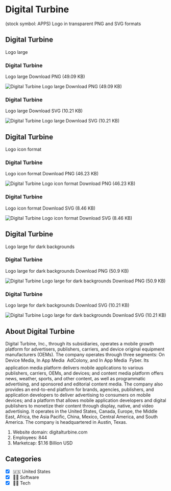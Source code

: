 # Digital Turbine
 (stock symbol: APPS) Logo in transparent PNG and SVG formats

## Digital Turbine
 Logo large

### Digital Turbine
 Logo large Download PNG (49.09 KB)

![Digital Turbine
 Logo large Download PNG (49.09 KB)](/img/orig/APPS_BIG-d104be03.png)

### Digital Turbine
 Logo large Download SVG (10.21 KB)

![Digital Turbine
 Logo large Download SVG (10.21 KB)](/img/orig/APPS_BIG-d29637ad.svg)

## Digital Turbine
 Logo icon format

### Digital Turbine
 Logo icon format Download PNG (46.23 KB)

![Digital Turbine
 Logo icon format Download PNG (46.23 KB)](/img/orig/APPS-1dc25d87.png)

### Digital Turbine
 Logo icon format Download SVG (8.46 KB)

![Digital Turbine
 Logo icon format Download SVG (8.46 KB)](/img/orig/APPS-79f3a5d5.svg)

## Digital Turbine
 Logo large for dark backgrounds

### Digital Turbine
 Logo large for dark backgrounds Download PNG (50.9 KB)

![Digital Turbine
 Logo large for dark backgrounds Download PNG (50.9 KB)](/img/orig/APPS_BIG.D-259ab04d.png)

### Digital Turbine
 Logo large for dark backgrounds Download SVG (10.21 KB)

![Digital Turbine
 Logo large for dark backgrounds Download SVG (10.21 KB)](/img/orig/APPS_BIG.D-7128311e.svg)

## About Digital Turbine


Digital Turbine, Inc., through its subsidiaries, operates a mobile growth platform for advertisers, publishers, carriers, and device original equipment manufacturers (OEMs). The company operates through three segments: On Device Media, In App Media  AdColony, and In App Media  Fyber. Its application media platform delivers mobile applications to various publishers, carriers, OEMs, and devices; and content media platform offers news, weather, sports, and other content, as well as programmatic advertising, and sponsored and editorial content media. The company also provides an end-to-end platform for brands, agencies, publishers, and application developers to deliver advertising to consumers on mobile devices; and a platform that allows mobile application developers and digital publishers to monetize their content through display, native, and video advertising. It operates in the United States, Canada, Europe, the Middle East, Africa, the Asia Pacific, China, Mexico, Central America, and South America. The company is headquartered in Austin, Texas.

1. Website domain: digitalturbine.com
2. Employees: 844
3. Marketcap: $1.16 Billion USD


## Categories
- [x] 🇺🇸 United States
- [x] 👨‍💻 Software
- [x] 👩‍💻 Tech
